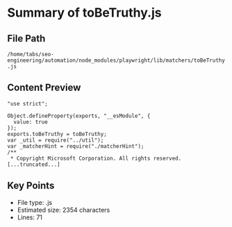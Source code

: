 # Summary of toBeTruthy.js
  
## File Path
`/home/tabs/seo-engineering/automation/node_modules/playwright/lib/matchers/toBeTruthy.js`

## Content Preview
```
"use strict";

Object.defineProperty(exports, "__esModule", {
  value: true
});
exports.toBeTruthy = toBeTruthy;
var _util = require("../util");
var _matcherHint = require("./matcherHint");
/**
 * Copyright Microsoft Corporation. All rights reserved.
[...truncated...]
```

## Key Points
- File type: .js
- Estimated size: 2354 characters
- Lines: 71

